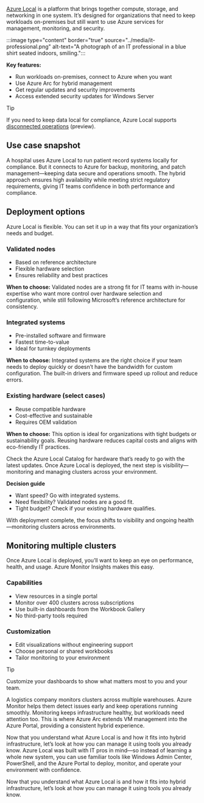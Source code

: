 [Azure Local](/azure/azure-local/overview) is a platform that brings together compute, storage, and networking in one system. It’s designed for organizations that need to keep workloads on-premises but still want to use Azure services for management, monitoring, and security.

:::image type="content" border="true" source="../media/it-professional.png" alt-text="A photograph of an IT professional in a blue shirt seated indoors, smiling.":::

**Key features:**

- Run workloads on-premises, connect to Azure when you want  
- Use Azure Arc for hybrid management  
- Get regular updates and security improvements  
- Access extended security updates for Windows Server  

> [!TIP]
> If you need to keep data local for compliance, Azure Local supports [disconnected operations](/azure/azure-local/manage/disconnected-operations-overview) (preview).

## Use case snapshot

A hospital uses Azure Local to run patient record systems locally for compliance. But it connects to Azure for backup, monitoring, and patch management—keeping data secure and operations smooth. The hybrid approach ensures high availability while meeting strict regulatory requirements, giving IT teams confidence in both performance and compliance.


## Deployment options

Azure Local is flexible. You can set it up in a way that fits your organization’s needs and budget.

### Validated nodes

- Based on reference architecture  
- Flexible hardware selection  
- Ensures reliability and best practices  

**When to choose:** Validated nodes are a strong fit for IT teams with in-house expertise who want more control over hardware selection and configuration, while still following Microsoft’s reference architecture for consistency.

### Integrated systems

- Pre-installed software and firmware  
- Fastest time-to-value  
- Ideal for turnkey deployments  

**When to choose:** Integrated systems are the right choice if your team needs to deploy quickly or doesn’t have the bandwidth for custom configuration. The built-in drivers and firmware speed up rollout and reduce errors.

### Existing hardware (select cases)

- Reuse compatible hardware  
- Cost-effective and sustainable  
- Requires OEM validation  

**When to choose:** This option is ideal for organizations with tight budgets or sustainability goals. Reusing hardware reduces capital costs and aligns with eco-friendly IT practices.


Check the Azure Local Catalog for hardware that’s ready to go with the latest updates. Once Azure Local is deployed, the next step is visibility—monitoring and managing clusters across your environment.

**Decision guide**

- Want speed? Go with integrated systems.  
- Need flexibility? Validated nodes are a good fit.  
- Tight budget? Check if your existing hardware qualifies.  

With deployment complete, the focus shifts to visibility and ongoing health—monitoring clusters across environments.

## Monitoring multiple clusters

Once Azure Local is deployed, you’ll want to keep an eye on performance, health, and usage. Azure Monitor Insights makes this easy.

### Capabilities

- View resources in a single portal  
- Monitor over 400 clusters across subscriptions  
- Use built-in dashboards from the Workbook Gallery  
- No third-party tools required  

### Customization

- Edit visualizations without engineering support  
- Choose personal or shared workbooks  
- Tailor monitoring to your environment  

> [!TIP]
> Customize your dashboards to show what matters most to you and your team.

A logistics company monitors clusters across multiple warehouses. Azure Monitor helps them detect issues early and keep operations running smoothly. Monitoring keeps infrastructure healthy, but workloads need attention too. This is where Azure Arc extends VM management into the Azure Portal, providing a consistent hybrid experience.

Now that you understand what Azure Local is and how it fits into hybrid infrastructure, let’s look at how you can manage it using tools you already know. Azure Local was built with IT pros in mind—so instead of learning a whole new system, you can use familiar tools like Windows Admin Center, PowerShell, and the Azure Portal to deploy, monitor, and operate your environment with confidence. 

Now that you understand what Azure Local is and how it fits into hybrid infrastructure, let’s look at how you can manage it using tools you already know.